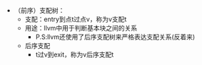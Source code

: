 - （前序）支配树：
  - 支配：entry到点t过点v，称为v支配t
  - 用途：llvm中用于判断基本块之间的关系
    - P.S:llvm还使用了后序支配树来严格表达支配关系(反着来)
  - 后序支配
    - t过v到exit，称为v后序支配t
